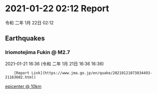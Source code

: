 # 2021-01-22 02:12 Report
令和 二年 1月 22日 02:12

## Earthquakes
### Iriomotejima Fukin @ M2.7
2021-01-21 16:36 (令和 二年 1月 21日 16:36 16:36)
  
        [Report Link](https://www.jma.go.jp/en/quake/20210121073834493-21163602.html)  
[epicenter @ 10km](https://www.google.com/maps/place/24°18'00%22+123°42'00%22/@24.3,123.7,17z/data=!3m1!4b1!4m5!3m4!1s0x0:0x0!8m2!3d24.3!4d123.7)
